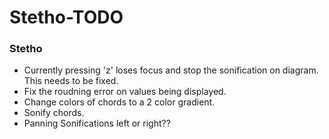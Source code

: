 Stetho-TODO
===========

### Stetho
* Currently pressing 'z' loses focus and stop the sonification on diagram. This needs to be fixed.
* Fix the roudning error on values being displayed.
* Change colors of chords to a 2 color gradient.
* Sonify chords.
* Panning Sonifications left or right??
